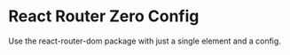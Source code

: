# React Router Zero Config

Use the react-router-dom package with just a single element and a config.
